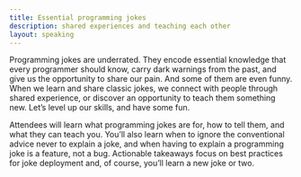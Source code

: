 ```yaml
---
title: Essential programming jokes
description: shared experiences and teaching each other
layout: speaking
---
```


Programming jokes are underrated.
They encode essential knowledge that every programmer should know, carry dark warnings from the past,
and give us the opportunity to share our pain.
And some of them are even funny.
When we learn and share classic jokes, we connect with people through shared experience, 
or discover an opportunity to teach them something new.
Let’s level up our skills, and have some fun.

Attendees will learn what programming jokes are for, how to tell them, and what they can teach you.
You’ll also learn when to ignore the conventional advice never to explain a joke,
and when having to explain a programming joke is a feature, not a bug.
Actionable takeaways focus on best practices for joke deployment and,
of course, you’ll learn a new joke or two.
